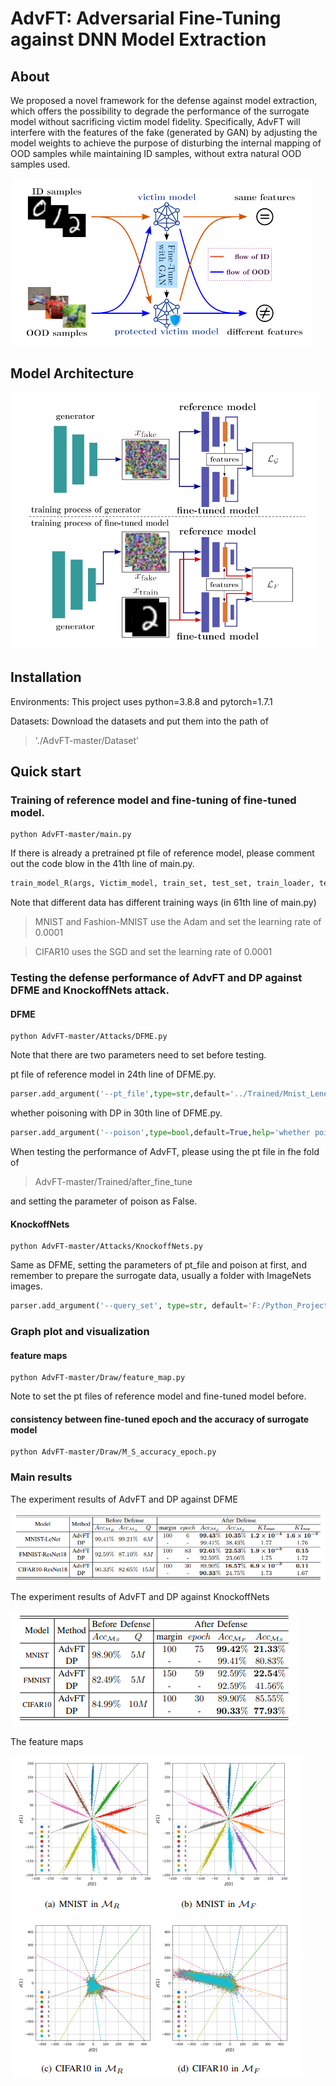 # AdvFT: Adversarial Fine-Tuning against DNN Model Extraction

## About 
 We proposed a novel framework for the defense against model extraction, which offers the possibility to degrade the performance of the surrogate model without sacrificing victim model fidelity. Specifically, AdvFT will interfere with the features of the fake (generated by GAN) by adjusting the model weights to achieve the purpose of disturbing the internal mapping of OOD samples while maintaining ID samples, without extra natural OOD samples used. 

![show](Figs/fig6.png)


## Model Architecture
![Architecture](Figs/fig5.png)
## Installation
Environments: This project uses python=3.8.8 and pytorch=1.7.1

Datasets: Download the datasets and put them into the path of 
>'./AdvFT-master/Dataset'
## Quick start
### Training of reference model and fine-tuning of fine-tuned model.
```shell
python AdvFT-master/main.py
```
If there is already a pretrained pt file of reference model, please comment out the code blow in the 41th line of main.py.
```python
train_model_R(args, Victim_model, train_set, test_set, train_loader, test_loader)
```
Note that different data has different training ways (in 61th line of main.py)
>MNIST and Fashion-MNIST use the Adam and set the learning rate of 0.0001

>CIFAR10 uses the SGD and set the learning rate of 0.0001

### Testing the defense performance of AdvFT and DP against DFME and KnockoffNets attack.
#### DFME
```shell
python AdvFT-master/Attacks/DFME.py
```
Note that there are two parameters need to set before testing.

pt file of reference model in 24th line of DFME.py.
```python
parser.add_argument('--pt_file',type=str,default='../Trained/Mnist_Lenet_epoch_59_accuracy_99.44%.pt')
```
whether poisoning with DP in 30th line of DFME.py.
```python
parser.add_argument('--poison',type=bool,default=True,help='whether poisoning with DP')
```
When testing the performance of AdvFT, please using the pt file in fhe fold of 
>AdvFT-master/Trained/after_fine_tune

and setting the parameter of poison as False.
#### KnockoffNets
```shell
python AdvFT-master/Attacks/KnockoffNets.py
```
Same as DFME, setting the parameters of pt_file and poison at first, and remember to prepare the surrogate data, usually a folder with ImageNets images.
```python
parser.add_argument('--query_set', type=str, default='F:/Python_Project/Data-Agnostic_DNN_Model_Protection/Knockoff/dataset/Imagenet_100K', help='setting the path of ImageNet')
```
### Graph plot and visualization
#### feature maps
```shell
python AdvFT-master/Draw/feature_map.py
```
Note to set the pt files of reference model and fine-tuned model before.
#### consistency between fine-tuned epoch and the accuracy of surrogate model
```shell
python AdvFT-master/Draw/M_S_accuracy_epoch.py
```
### Main results
The experiment results of AdvFT and DP against DFME

![DFME](Figs/fig1.png)

The experiment results of AdvFT and DP against KnockoffNets

![KnockoffNets](Figs/fig2.png)

The feature maps 

![Features](Figs/fig4.png)

